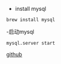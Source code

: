 - install mysql

```
brew install mysql
```

-启动mysql

```
mysql.server start
```

[github](https://github.com/hubwiz/example-node)